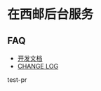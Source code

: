 # 在西邮后台服务

## FAQ
- [开发文档](https://github.com/allspark-studio/inxupt-backend/blob/master/doc/develop.md)
- [CHANGE LOG](https://github.com/allspark-studio/inxupt-backend/blob/master/doc/changelog.md)

test-pr